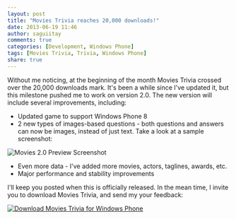 ```yaml
---
layout: post
title: "Movies Trivia reaches 20,000 downloads!"
date: 2013-06-19 11:46
author: saguiitay
comments: true
categories: [Development, Windows Phone]
tags: [Movies Trivia, Trivia, Windows Phone]
share: true
---
```

Without me noticing, at the beginning of the month Movies Trivia crossed over the 20,000 downloads mark. It's been a while since I've updated it,
but this milestone pushed me to work on version 2.0. The new version will include several improvements, including:

- Updated game to support Windows Phone 8
- 2 new types of images-based questions - both questions and answers can now be images, instead of just text. Take a look at a sample screenshot:

 ![Movies 2.0 Preview Screenshot]({{site.url}}/images/screenshot.png)
- Even more data - I've added more movies, actors, taglines, awards, etc.
- Major performance and stability improvements

I'll keep you posted when this is officially released. In the mean time, I invite you to download Movies Trivia, and send my your feedback:

[![Download Movies Trivia for Windows Phone]({{site.url}}/images/download-en-med2.png "Download Movies Trivia for Windows Phone")](http://www.windowsphone.com/s?appid=e46152fa-1cc8-44bd-a095-4e5ad590a055)